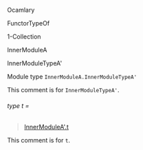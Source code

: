 Ocamlary

FunctorTypeOf

1-Collection

InnerModuleA

InnerModuleTypeA'

Module type `InnerModuleA.InnerModuleTypeA'`

This comment is for `InnerModuleTypeA'`.

<a id="type-t"></a>

###### type t =

> [InnerModuleA'.t](Ocamlary.FunctorTypeOf.argument-1-Collection.InnerModuleA.InnerModuleA'.md#type-t)

This comment is for `t`.
